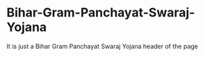 # Bihar-Gram-Panchayat-Swaraj-Yojana
It is just a Bihar Gram Panchayat Swaraj Yojana header of the page

